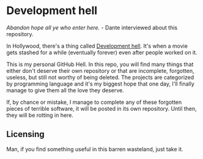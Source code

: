# Development hell

*Abandon hope all ye who enter here.* - Dante interviewed about this repository.

In Hollywood, there's a thing called [Development hell](https://en.wikipedia.org/wiki/Development_hell). It's when a movie gets stashed for a while (eventually forever) even after people worked on it.

This is my personal GitHub Hell. In this repo, you will find many things that either don't deserve their own repository or that are incomplete, forgotten, useless, but still not worthy of being deleted. The projects are categorized by programming language and it's my biggest hope that one day, I'll finally manage to give them all the love they deserve.

If, by chance or mistake, I manage to complete any of these forgotten pieces of terrible software, it will be posted in its own repository. Until then, they will be rotting in here.

## Licensing

Man, if you find something useful in this barren wasteland, just take it.
